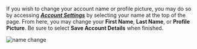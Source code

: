 If you wish to change your account name or profile picture, you may do so by accessing [***Account Settings***](/docs/dashboard/account-settings) by selecting your name at the top of the page. From here, you may change your **First Name**, **Last Name**, or **Profile Picture**. Be sure to select **Save Account Details** when finished.

![name change](/documentation/media/dashboard/dev/account-settings-name.jpg)
